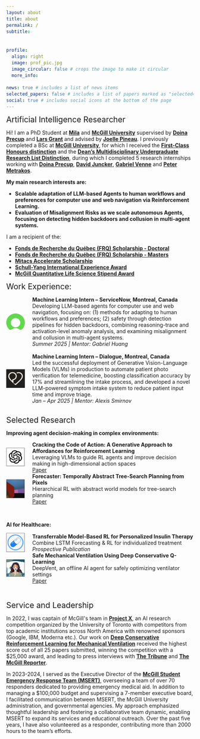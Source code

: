 ```yaml
---
layout: about
title: about
permalink: /
subtitle: 


profile:
  align: right
  image: prof_pic.jpg
  image_circular: false # crops the image to make it circular
  more_info:

news: true # includes a list of news items
selected_papers: false # includes a list of papers marked as "selected={true}"
social: true # includes social icons at the bottom of the page
---
```

<span style="font-size: 1.5em;">Artificial Intelligence Researcher</span>

Hi! I am a PhD Student at **[Mila](https://mila.quebec/en/)** and **[McGill University](https://www.mcgill.ca/)** supervised by **[Doina Precup](https://mila.quebec/en/person/doina-precup/)** and **[Lars Grant](https://www.ladydavis.ca/en/researcher/lars-grant/)** and advised by **[Joelle Pineau](https://ai.meta.com/people/1914216782353556/joelle-pineau/)**. I previously completed a BSc at **[McGill University](https://www.mcgill.ca/)**, for which I received the **[First-Class Honours distinction](https://www.mcgill.ca/study/2024-2025/university_regulations_and_resources/undergraduate/gi_graduation_honours)** and the **[Dean’s Multidisciplinary Undergraduate Research List Distinction](https://www.mcgill.ca/study/2024-2025/university_regulations_and_resources/undergraduate/gi_graduation_honours)**, during which I completed 5 research internships working with **[Doina Precup](https://mila.quebec/en/person/doina-precup/)**, **[David Juncker](https://juncker.lab.mcgill.ca/david-juncker)**, **[Gabriel Venne](https://www.mcgill.ca/ihse/about-us/who-we-are/associate-members/gabriel-venne)** and **[Peter Metrakos](https://rimuhc.ca/fr/-/peter-metrakos-md)**.

**My main research interests are:**
* **Scalable adaptation of LLM-based Agents to human workflows and preferences for computer use and web navigation via Reinforcement Learning.**
* **Evaluation of Misalignment Risks as we scale autonomous Agents, focusing on detecting hidden backdoors and collusion in multi-agent systems.**


I am a recipient of the:
- **[Fonds de Recherche du Québec (FRQ) Scholarship - Doctoral](https://frq.gouv.qc.ca/en/health/)**
- **[Fonds de Recherche du Québec (FRQ) Scholarship - Masters](https://frq.gouv.qc.ca/en/health/)**
- **[Mitacs Accelerate Scholarship](https://www.mitacs.ca/our-programs/accelerate/)**
- **[Schull-Yang International Experience Award](https://www.mcgill.ca/iea/article/flemming-kondrup-bsc-anatomy-and-cell-biology-miea-ambassador-2021)**
- **[McGill Quantitative Life Science Stipend Award](https://www.mcgill.ca/qls/program-info)**

<span style="font-size: 1.5em;">Work Experience:</span>

<div style="display: flex; align-items: center;">
    <img src="../assets/img/servicenow.png" alt="ServiceNow Logo" style="width: 50px; margin-right: 20px;" />
    <div style="display: flex; flex-direction: column;">
        <strong>Machine Learning Intern – ServiceNow, Montreal, Canada</strong>  
        <p style="margin: 0;">Developing LLM-based agents for computer use and web navigation, focusing on: (1) methods for adapting to human workflows and preferences; (2) safety through detection pipelines for hidden backdoors, combining reasoning-trace and activation-level anomaly analysis, and examining misalignment and collusion in multi-agent systems.</p>
        <p style="margin: 0;"><em> Summer 2025 | Mentor: Gabriel Huang</em></p>
    </div>
</div>

<br>

<div style="display: flex; align-items: center;">
    <img src="../assets/img/dialogue.png" alt="Dialogue Logo" style="width: 50px; margin-right: 20px;" />
    <div style="display: flex; flex-direction: column;">
        <strong>Machine Learning Intern – Dialogue, Montreal, Canada</strong>  
        <p style="margin: 0;">	Led the successful deployment of Generative Vision-Language Models (VLMs) in production to automate patient photo verification for telemedicine, boosting classification accuracy by 17% and streamlining the intake process, and developed a novel LLM-powered symptom intake system to reduce patient input time and improve triage. </p>
        <p style="margin: 0;"><em>Jan – Apr 2025 | Mentor: Alexis Smirnov</em></p>
    </div>
</div>

<br>

<span style="font-size: 1.5em;">Selected Research</span>

**Improving agent decision-making in complex environments:**

<div style="display: flex; align-items: center;">
    <img src="../assets/img/llm.png" alt="Logo" style="width: 50px; margin-right: 20px;" />
    <div style="display: flex; flex-direction: column;">
        <strong>Cracking the Code of Action: A Generative Approach to Affordances for Reinforcement Learning</strong>  
        <p style="margin: 0;">Leveraging VLMs to guide RL agents and improve decision making in high-dimensional action spaces</p>
        <p style="margin: 0;"><a href="https://www.arxiv.org/pdf/2504.17282" target="_blank">Paper</a></p>
    </div>
</div>

<div style="display: flex; align-items: center;">
    <img src="../assets/img/forecaster.png" alt="Logo" style="width: 50px; margin-right: 20px;" />
    <div style="display: flex; flex-direction: column;">
        <strong>Forecaster: Temporally Abstract Tree-Search Planning from Pixels</strong>  
        <p style="margin: 0;">Hierarchical RL with abstract world models for tree-search planning</p>
        <p style="margin: 0;"><a href="https://arxiv.org/pdf/2310.09997" target="_blank">Paper</a></p>
    </div>
</div>

<br> <!-- This will create an extra line break -->

**AI for Healthcare:**

<div style="display: flex; align-items: center;">
    <img src="../assets/img/drug.png" alt="Logo" style="width: 50px; margin-right: 20px;" />
    <div style="display: flex; flex-direction: column;">
        <strong>Transferrable Model-Based RL for Personalized Insulin Therapy</strong>  
        <p style="margin: 0;">Combine LSTM Forecasting & RL for individualized treatment</p>
        <p style="margin: 0;"><em>Prospective Publication</em></p>
    </div>
</div>

<div style="display: flex; align-items: center;">
    <img src="../assets/img/deepvent.png" alt="Logo" style="width: 50px; margin-right: 20px;" />
    <div style="display: flex; flex-direction: column;">
        <strong>Safe Mechanical Ventilation Using Deep Conservative Q-Learning</strong>  
        <p style="margin: 0;">DeepVent, an offline AI agent for safely optimizing ventilator settings</p>
        <p style="margin: 0;"><a href="https://arxiv.org/pdf/2210.02552" target="_blank">Paper</a></p>
    </div>
</div>

<br> <!-- This will create an extra line break -->

<span style="font-size: 1.5em;">Service and Leadership</span>

In 2022, I was captain of McGill's team in **[Project X](https://www.uoft.ai/projectx)**, an AI research competition organized by the University of Toronto with competitors from top academic institutions across North America with renowned sponsors (Google, IBM, Moderna etc.). Our work on **[Deep Conservative Reinforcement Learning for Mechanical Ventilation](https://doi.org/10.1609/aaai.v37i13.26862)** received the highest score out of all 25 papers submitted, winning the competition with a $25,000 award, and leading to press interviews with **[The Tribune](https://www.thetribune.ca/sci-tech/six-mcgill-undergrads-win-uoft-international-artificial-intelligence-competition-03152022/)** and **[The McGill Reporter](https://reporter.mcgill.ca/undergrad-team-uses-machine-learning-to-create-a-better-hospital-ventilator/)**.

In 2023-2024, I served as the Executive Director of the **[McGill Student Emergency Response Team (MSERT)](http://msert.ca/)**, overseeing a team of over 70 responders dedicated to providing emergency medical aid. In addition to managing a $100,000 budget and supervising a 7-member executive board, I facilitated communication between MSERT, the McGill University administration, and governmental agencies. My approach emphasized thoughtful leadership and fostering a collaborative team dynamic, enabling MSERT to expand its services and educational outreach. Over the past five years, I have also volunteered as a responder, contributing more than 2000 hours to the team’s efforts.



